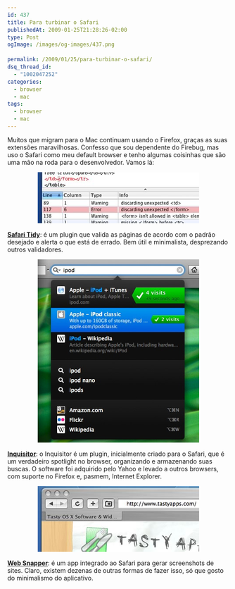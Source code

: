 ```yaml
---
id: 437
title: Para turbinar o Safari
publishedAt: 2009-01-25T21:28:26-02:00
type: Post
ogImage: /images/og-images/437.png

permalink: /2009/01/25/para-turbinar-o-safari/
dsq_thread_id:
  - "1002047252"
categories:
  - browser
  - mac
tags:
  - browser
  - mac
---
```

Muitos que migram para o Mac continuam usando o Firefox, graças as suas extensões maravilhosas. Confesso que sou dependente do Firebug, mas uso o Safari como meu default browser e tenho algumas coisinhas que são uma mão na roda para o desenvolvedor. Vamos lá:

<center>
  <img src="/wp-content/uploads/2009/01/tidy.jpg" />
</center>

  
[**Safari Tidy**](http://www.zappatic.net/safaritidy/): é um plugin que valida as páginas de acordo com o padrão desejado e alerta o que está de errado. Bem útil e minimalista, desprezando outros validadores.

<center>
  <img src="/wp-content/uploads/2009/01/inquisitor.jpg" />
</center>

  
[**Inquisitor**](http://www.inquisitorx.com/): o Inquisitor é um plugin, inicialmente criado para o Safari, que é um verdadeiro spotlight no browser, organizando e armazenando suas buscas. O software foi adquirido pelo Yahoo e levado a outros browsers, com suporte no Firefox e, pasmem, Internet Explorer.

<center>
  <img src="/wp-content/uploads/2009/01/websnapper.jpg" />
</center>

  
[**Web Snapper**](http://www.tastyapps.com/): é um app integrado ao Safari para gerar screenshots de sites. Claro, existem dezenas de outras formas de fazer isso, só que gosto do minimalismo do aplicativo.
